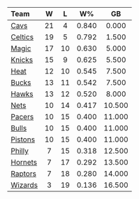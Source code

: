 | Team                            |  W  |  L  |  W%   |   GB   |
|:--------------------------------|:---:|:---:|:-----:|:------:|
| [Cavs](/r/clevelandcavs)        | 21  |  4  | 0.840 | 0.000  |
| [Celtics](/r/bostonceltics)     | 19  |  5  | 0.792 | 1.500  |
| [Magic](/r/OrlandoMagic)        | 17  | 10  | 0.630 | 5.000  |
| [Knicks](/r/NYKnicks)           | 15  |  9  | 0.625 | 5.500  |
| [Heat](/r/heat)                 | 12  | 10  | 0.545 | 7.500  |
| [Bucks](/r/MkeBucks)            | 13  | 11  | 0.542 | 7.500  |
| [Hawks](/r/AtlantaHawks)        | 13  | 12  | 0.520 | 8.000  |
| [Nets](/r/GoNets)               | 10  | 14  | 0.417 | 10.500 |
| [Pacers](/r/pacers)             | 10  | 15  | 0.400 | 11.000 |
| [Bulls](/r/chicagobulls)        | 10  | 15  | 0.400 | 11.000 |
| [Pistons](/r/DetroitPistons)    | 10  | 15  | 0.400 | 11.000 |
| [Philly](/r/sixers)             |  7  | 15  | 0.318 | 12.500 |
| [Hornets](/r/CharlotteHornets)  |  7  | 17  | 0.292 | 13.500 |
| [Raptors](/r/torontoraptors)    |  7  | 18  | 0.280 | 14.000 |
| [Wizards](/r/washingtonwizards) |  3  | 19  | 0.136 | 16.500 |
